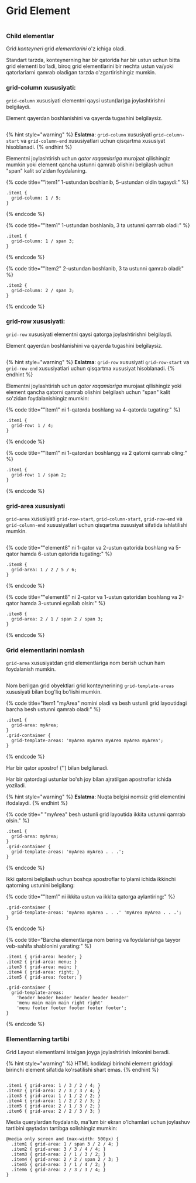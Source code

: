 # Grid Element

<figure><img src="../../.gitbook/assets/image (435).png" alt=""><figcaption></figcaption></figure>

### Child elementlar

Grid _konteyneri_ grid _elementlarini_ o'z ichiga oladi.

Standart tarzda, konteynerning har bir qatorida har bir ustun uchun bitta grid elementi bo'ladi, biroq grid elementlarini bir nechta ustun va/yoki qatorlarlarni qamrab oladigan tarzda o'zgartirishingiz mumkin.

### grid-column xususiyati:

`grid-column` xususiyati elementni qaysi ustun(lar)ga joylashtirishni belgilaydi.

Element qayerdan boshlanishini va qayerda tugashini belgilaysiz.

<figure><img src="../../.gitbook/assets/image (366).png" alt=""><figcaption></figcaption></figure>

{% hint style="warning" %}
**Eslatma**: `grid-column` xususiyati `grid-column-start` va `grid-column-end` xususiyatlari uchun qisqartma xususiyat hisoblanadi.
{% endhint %}

Elementni joylashtirish uchun _qator raqamlariga_ murojaat qilishingiz mumkin yoki element qancha ustunni qamrab olishini belgilash uchun "span" kalit so'zidan foydalaning.

{% code title="“item1” 1-ustundan boshlanib, 5-ustundan oldin tugaydi:" %}
```
.item1 {
  grid-column: 1 / 5;
}
```
{% endcode %}

{% code title=""Item1" 1-ustundan boshlanib, 3 ta ustunni qamrab oladi:" %}
```
.item1 {
  grid-column: 1 / span 3;
}
```
{% endcode %}

{% code title=""Item2" 2-ustundan boshlanib, 3 ta ustunni qamrab oladi:" %}
```
.item2 {
  grid-column: 2 / span 3;
}
```
{% endcode %}

### grid-row xususiyati:

`grid-row` xususiyati elementni qaysi qatorga joylashtirishni belgilaydi.

Element qayerdan boshlanishini va qayerda tugashini belgilaysiz.

<figure><img src="../../.gitbook/assets/image (410).png" alt=""><figcaption></figcaption></figure>

{% hint style="warning" %}
**Eslatma**: `grid-row` xususiyati `grid-row-start` va `grid-row-end` xususiyatlari uchun qisqartma xususiyat hisoblanadi.
{% endhint %}

Elementni joylashtirish uchun _qator raqamlariga_ murojaat qilishingiz yoki element qancha qatorni qamrab olishini belgilash uchun "span" kalit so'zidan foydalanishingiz mumkin:

{% code title=""Item1" ni 1-qatorda boshlang va 4-qatorda tugating:" %}
```
.item1 {
  grid-row: 1 / 4;
}
```
{% endcode %}

{% code title=""Item1" ni 1-qatordan boshlangg va 2 qatorni qamrab oling:" %}
```
.item1 {
  grid-row: 1 / span 2;
}
```
{% endcode %}

### grid-area xususiyati

`grid-area` xususiyati `grid-row-start`, `grid-column-start`, `grid-row-end` va `grid-column-end` xususiyatlari uchun qisqartma xususiyat sifatida ishlatilishi mumkin.

<figure><img src="../../.gitbook/assets/image (384).png" alt=""><figcaption></figcaption></figure>

{% code title=""element8" ni 1-qator va 2-ustun qatorida boshlang va 5-qator hamda 6-ustun qatorida tugating:" %}
```
.item8 {
  grid-area: 1 / 2 / 5 / 6;
}
```
{% endcode %}

{% code title=""element8" ni 2-qator va 1-ustun qatoridan boshlang va 2-qator hamda 3-ustunni egallab olsin:" %}
```
.item8 {
  grid-area: 2 / 1 / span 2 / span 3;
}
```
{% endcode %}

### Grid elementlarini nomlash

`grid-area` xususiyatdan grid elementlariga nom berish uchun ham foydalanish mumkin.

<figure><img src="../../.gitbook/assets/image (401).png" alt=""><figcaption></figcaption></figure>

Nom berilgan grid obyektlari grid konteynerining `grid-template-areas` xususiyati bilan bog'liq bo'lishi mumkin.

{% code title="Item1 "myArea" nomini oladi va besh ustunli grid layoutidagi barcha besh ustunni qamrab oladi:" %}
```
.item1 {
  grid-area: myArea;
}
.grid-container {
  grid-template-areas: 'myArea myArea myArea myArea myArea';
}
```
{% endcode %}

Har bir qator apostrof ('') bilan belgilanadi.

Har bir qatordagi ustunlar bo'sh joy bilan ajratilgan apostroflar ichida yoziladi.

{% hint style="warning" %}
**Eslatma**: Nuqta belgisi nomsiz grid elementini ifodalaydi.
{% endhint %}

{% code title=" "myArea" besh ustunli grid layoutida ikkita ustunni qamrab olsin." %}
```
.item1 {
  grid-area: myArea;
}
.grid-container {
  grid-template-areas: 'myArea myArea . . .';
}
```
{% endcode %}

Ikki qatorni belgilash uchun boshqa apostroflar to'plami ichida ikkinchi qatorning ustunini belgilang:

{% code title=""Item1" ni ikkita ustun va ikkita qatorga aylantiring:" %}
```
.grid-container {
  grid-template-areas: 'myArea myArea . . .' 'myArea myArea . . .';
}
```
{% endcode %}

{% code title="Barcha elementlarga nom bering va foydalanishga tayyor veb-sahifa shablonini yarating:" %}
```
.item1 { grid-area: header; }
.item2 { grid-area: menu; }
.item3 { grid-area: main; }
.item4 { grid-area: right; }
.item5 { grid-area: footer; }

.grid-container {
  grid-template-areas:
    'header header header header header header'
    'menu main main main right right'
    'menu footer footer footer footer footer';
}
```
{% endcode %}

### Elementlarning tartibi

Grid Layout elementlarni istalgan joyga joylashtirish imkonini beradi.

{% hint style="warning" %}
HTML kodidagi birinchi element griddagi birinchi element sifatida ko'rsatilishi shart emas.
{% endhint %}

<figure><img src="../../.gitbook/assets/image (95).png" alt=""><figcaption></figcaption></figure>

```
.item1 { grid-area: 1 / 3 / 2 / 4; }
.item2 { grid-area: 2 / 3 / 3 / 4; }
.item3 { grid-area: 1 / 1 / 2 / 2; }
.item4 { grid-area: 1 / 2 / 2 / 3; }
.item5 { grid-area: 2 / 1 / 3 / 2; }
.item6 { grid-area: 2 / 2 / 3 / 3; }
```

Media querylardan foydalanib, ma'lum bir ekran o'lchamlari uchun joylashuv tartibini qaytadan tartibga solishingiz mumkin:

```
@media only screen and (max-width: 500px) {
  .item1 { grid-area: 1 / span 3 / 2 / 4; }
  .item2 { grid-area: 3 / 3 / 4 / 4; }
  .item3 { grid-area: 2 / 1 / 3 / 2; }
  .item4 { grid-area: 2 / 2 / span 2 / 3; }
  .item5 { grid-area: 3 / 1 / 4 / 2; }
  .item6 { grid-area: 2 / 3 / 3 / 4; }
}
```
